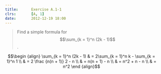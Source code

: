 ```yaml
---
title:      Exercise A.1-1
clrs:       [A, 1]
date:       2012-12-19 18:00
---
```


>Find a simple formula for $$\sum_{k = 1}^n (2k - 1)$$.

$$\begin {align}
\sum_{k = 1}^n (2k - 1) 
& = 2\sum_{k = 1}^n k - \sum_{k = 1}^n 1 \\
& = 2 \frac {n(n + 1)} 2 - n \\
& = n(n + 1) - n \\
& = n^2 + n - n \\
& = n^2
\end {align}$$